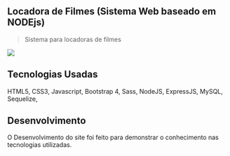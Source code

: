 ## Locadora de Filmes (Sistema Web baseado em NODEjs)
> Sistema para locadoras de filmes

![](./public/images/Jogatina_Header.png)


## Tecnologias Usadas

HTML5, CSS3, Javascript, Bootstrap 4, Sass, NodeJS, ExpressJS, MySQL, Sequelize, 

## Desenvolvimento

O Desenvolvimento do site foi feito para demonstrar o conhecimento nas tecnologias utilizadas.